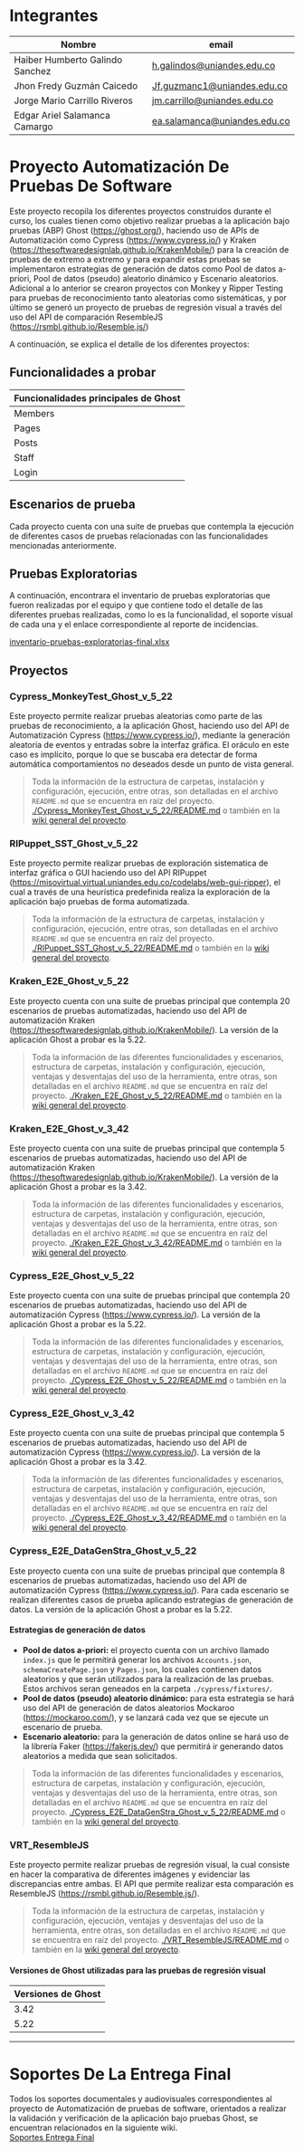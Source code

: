 # Integrantes

| Nombre | email |
| --------- | --------- |
| Haiber Humberto Galindo Sanchez | h.galindos@uniandes.edu.co |
| Jhon Fredy Guzmán Caicedo | Jf.guzmanc1@uniandes.edu.co |
| Jorge Mario Carrillo Riveros | jm.carrillo@uniandes.edu.co |
| Edgar Ariel Salamanca Camargo | ea.salamanca@uniandes.edu.co |

# Proyecto Automatización De Pruebas De Software

Este proyecto recopila los diferentes proyectos construidos durante el curso, los cuales tienen como objetivo realizar pruebas a la aplicación bajo pruebas (ABP) Ghost (https://ghost.org/), haciendo uso de APIs de Automatización como Cypress (https://www.cypress.io/) y Kraken (https://thesoftwaredesignlab.github.io/KrakenMobile/) para la creación de pruebas de extremo a extremo y para expandir estas pruebas se implementaron estrategias de generación de datos como Pool de datos a-priori, Pool de datos (pseudo) aleatorio dinámico y Escenario aleatorios.
<br>Adicional a lo anterior se crearon proyectos con Monkey y Ripper Testing para pruebas de reconocimiento tanto aleatorias como sistemáticas, y por último se generó un proyecto de pruebas de regresión visual a través del uso del API de comparación ResembleJS (https://rsmbl.github.io/Resemble.js/) 


A continuación, se explica el detalle de los diferentes proyectos: 

## Funcionalidades a probar 
| Funcionalidades principales de Ghost| 
| ----- |
| Members |
| Pages |
| Posts |
| Staff |
| Login |

## Escenarios de prueba 
Cada proyecto cuenta con una suite de pruebas que contempla la ejecución de diferentes casos de pruebas relacionadas con las funcionalidades mencionadas anteriormente.

## Pruebas Exploratorias 

A continuación, encontrara el inventario de pruebas exploratorias que fueron realizadas por el equipo y que contiene todo el detalle de las diferentes pruebas realizadas, como lo es la funcionalidad, el soporte visual de cada una y el enlace correspondiente al reporte de incidencias.

[inventario-pruebas-exploratorias-final.xlsx](https://github.com/haibergalindouniandes/automated-software-testing/files/10147760/inventario-pruebas-exploratorias-final.xlsx)


## Proyectos 
### Cypress_MonkeyTest_Ghost_v_5_22
Este proyecto permite realizar pruebas aleatorias como parte de las pruebas de reconocimiento, a la aplicación Ghost, haciendo uso del API de Automatización Cypress (https://www.cypress.io/), mediante la generación aleatoria de eventos y entradas sobre la interfaz gráfica.
El oráculo en este caso es implícito, porque lo que se buscaba era detectar de forma automática comportamientos no deseados desde un punto de vista general.

> Toda la información de la estructura de carpetas, instalación y configuración, ejecución, entre otras, son detalladas en el archivo `README.md` que se encuentra en raíz del proyecto.
[./Cypress_MonkeyTest_Ghost_v_5_22/README.md](https://github.com/haibergalindouniandes/automated-software-testing/tree/master/Cypress_MonkeyTest_Ghost_v_5_22#readme) o también en la [wiki general del proyecto](https://github.com/haibergalindouniandes/automated-software-testing/wiki/Proyecto-Cypress_MonkeyTest_Ghost_v_5_22).

### RIPuppet_SST_Ghost_v_5_22
Este proyecto permite realizar pruebas de exploración sistematica de interfaz gráfica o GUI haciendo uso del API RIPuppet (https://misovirtual.virtual.uniandes.edu.co/codelabs/web-gui-ripper), el cual a través de una heurística predefinida realiza la exploración de la aplicación bajo pruebas de forma automatizada.

> Toda la información de la estructura de carpetas, instalación y configuración, ejecución, entre otras, son detalladas en el archivo `README.md` que se encuentra en raíz del proyecto.
[./RIPuppet_SST_Ghost_v_5_22/README.md](https://github.com/haibergalindouniandes/automated-software-testing/tree/master/RIPuppet_SST_Ghost_v_5_22#readme) o también en la [wiki general del proyecto](https://github.com/haibergalindouniandes/automated-software-testing/wiki/Proyecto-RIPuppet_SST_Ghost_v_5_22).


### Kraken_E2E_Ghost_v_5_22
Este proyecto cuenta con una suite de pruebas principal que contempla 20 escenarios de pruebas automatizadas, haciendo uso del API de automatización Kraken (https://thesoftwaredesignlab.github.io/KrakenMobile/).
La versión de la aplicación Ghost a probar es la 5.22.

> Toda la información de las diferentes funcionalidades y escenarios, estructura de carpetas, instalación y configuración, ejecución, ventajas y desventajas del uso de la herramienta, entre otras, son detalladas en el archivo `README.md` que se encuentra en raíz del proyecto.
[./Kraken_E2E_Ghost_v_5_22/README.md](https://github.com/haibergalindouniandes/automated-software-testing/tree/master/Kraken_E2E_Ghost_v_5_22#readme) o también en la [wiki general del proyecto](https://github.com/haibergalindouniandes/automated-software-testing/wiki/Proyecto-Kraken_E2E_Ghost_v_5_22).

### Kraken_E2E_Ghost_v_3_42
Este proyecto cuenta con una suite de pruebas principal que contempla 5 escenarios de pruebas automatizadas, haciendo uso del API de automatización Kraken (https://thesoftwaredesignlab.github.io/KrakenMobile/).
La versión de la aplicación Ghost a probar es la 3.42.

> Toda la información de las diferentes funcionalidades y escenarios, estructura de carpetas, instalación y configuración, ejecución, ventajas y desventajas del uso de la herramienta, entre otras, son detalladas en el archivo `README.md` que se encuentra en raíz del proyecto.
[./Kraken_E2E_Ghost_v_3_42/README.md](https://github.com/haibergalindouniandes/automated-software-testing/tree/master/Kraken_E2E_Ghost_v_3_42#readme) o también en la [wiki general del proyecto](https://github.com/haibergalindouniandes/automated-software-testing/wiki/Proyecto-Kraken_E2E_Ghost_v_3_42).

### Cypress_E2E_Ghost_v_5_22
Este proyecto cuenta con una suite de pruebas principal que contempla 20 escenarios de pruebas automatizadas, haciendo uso del API de automatización Cypress (https://www.cypress.io/).
La versión de la aplicación Ghost a probar es la 5.22.

> Toda la información de las diferentes funcionalidades y escenarios, estructura de carpetas, instalación y configuración, ejecución, ventajas y desventajas del uso de la herramienta, entre otras, son detalladas en el archivo `README.md` que se encuentra en raíz del proyecto.
[./Cypress_E2E_Ghost_v_5_22/README.md](https://github.com/haibergalindouniandes/automated-software-testing/tree/master/Cypress_E2E_Ghost_v_5_22#readme) o también en la [wiki general del proyecto](https://github.com/haibergalindouniandes/automated-software-testing/wiki/Proyecto-Cypress_E2E_Ghost_v_5_22).

### Cypress_E2E_Ghost_v_3_42
Este proyecto cuenta con una suite de pruebas principal que contempla 5 escenarios de pruebas automatizadas, haciendo uso del API de automatización Cypress (https://www.cypress.io/).
La versión de la aplicación Ghost a probar es la 3.42.

> Toda la información de las diferentes funcionalidades y escenarios, estructura de carpetas, instalación y configuración, ejecución, ventajas y desventajas del uso de la herramienta, entre otras, son detalladas en el archivo `README.md` que se encuentra en raíz del proyecto.
[./Cypress_E2E_Ghost_v_3_42/README.md](https://github.com/haibergalindouniandes/automated-software-testing/tree/master/Cypress_E2E_Ghost_v_3_42#readme) o también en la [wiki general del proyecto](https://github.com/haibergalindouniandes/automated-software-testing/wiki/Proyecto-Cypress_E2E_Ghost_v_3_42).

### Cypress_E2E_DataGenStra_Ghost_v_5_22
Este proyecto cuenta con una suite de pruebas principal que contempla 8 escenarios de pruebas automatizadas, haciendo uso del API de automatización Cypress (https://www.cypress.io/). Para cada escenario se realizan diferentes casos de prueba aplicando estrategias de generación de datos.
La versión de la aplicación Ghost a probar es la 5.22.

#### Estrategias de generación de datos
- **Pool de datos a-priori:** el proyecto cuenta con un archivo llamado `index.js` que le permitirá generar los archivos `Accounts.json`, `schemaCreatePage.json` y `Pages.json`, los cuales contienen datos aleatorios y que serán utilizados para la realización de las pruebas. Estos archivos seran geneados en la carpeta `./cypress/fixtures/`.
- **Pool de datos (pseudo) aleatorio dinámico:** para esta estrategia se hará uso del API de generación de datos aleatorios Mockaroo (https://mockaroo.com/), y se lanzará cada vez que se ejecute un escenario de prueba.
- **Escenario aleatorio:** para la generación de datos online se hará uso de la librería Faker (https://fakerjs.dev/) que permitirá ir generando datos aleatorios a medida que sean solicitados.

> Toda la información de las diferentes funcionalidades y escenarios, estructura de carpetas, instalación y configuración, ejecución, ventajas y desventajas del uso de la herramienta, entre otras, son detalladas en el archivo `README.md` que se encuentra en raíz del proyecto.
[./Cypress_E2E_DataGenStra_Ghost_v_5_22/README.md](https://github.com/haibergalindouniandes/automated-software-testing/tree/master/Cypress_E2E_DataGenStra_Ghost_v_5_22#readme) o también en la [wiki general del proyecto](https://github.com/haibergalindouniandes/automated-software-testing/wiki/Proyecto-Cypress_E2E_DataGenStra_Ghost_v_5_22).

### VRT_ResembleJS
Este proyecto permite realizar pruebas de regresión visual, la cual consiste en hacer la comparativa de diferentes imágenes y evidenciar las discrepancias entre ambas. El API que permite realizar esta comparación es ResembleJS (https://rsmbl.github.io/Resemble.js/).

> Toda la información de la estructura de carpetas, instalación y configuración, ejecución, ventajas y desventajas del uso de la herramienta, entre otras, son detalladas en el archivo `README.md` que se encuentra en raíz del proyecto.
[./VRT_ResembleJS/README.md](https://github.com/haibergalindouniandes/automated-software-testing/tree/master/VRT_ResembleJS#readme) o también en la [wiki general del proyecto](https://github.com/haibergalindouniandes/automated-software-testing/wiki/Proyecto-VRT_ResembleJS).


#### Versiones de Ghost utilizadas para las pruebas de regresión visual
| Versiones de Ghost | 
| ----- |
|3.42|
|5.22|

***

# Soportes De La Entrega Final

Todos los soportes documentales y audiovisuales correspondientes al proyecto de Automatización de pruebas de software, orientados a realizar la validación y verificación de la aplicación bajo pruebas Ghost, se encuentran relacionados en la siguiente wiki.
<br>[Soportes Entrega Final]( https://github.com/haibergalindouniandes/automated-software-testing/wiki/Soportes-Entrega-Final)

